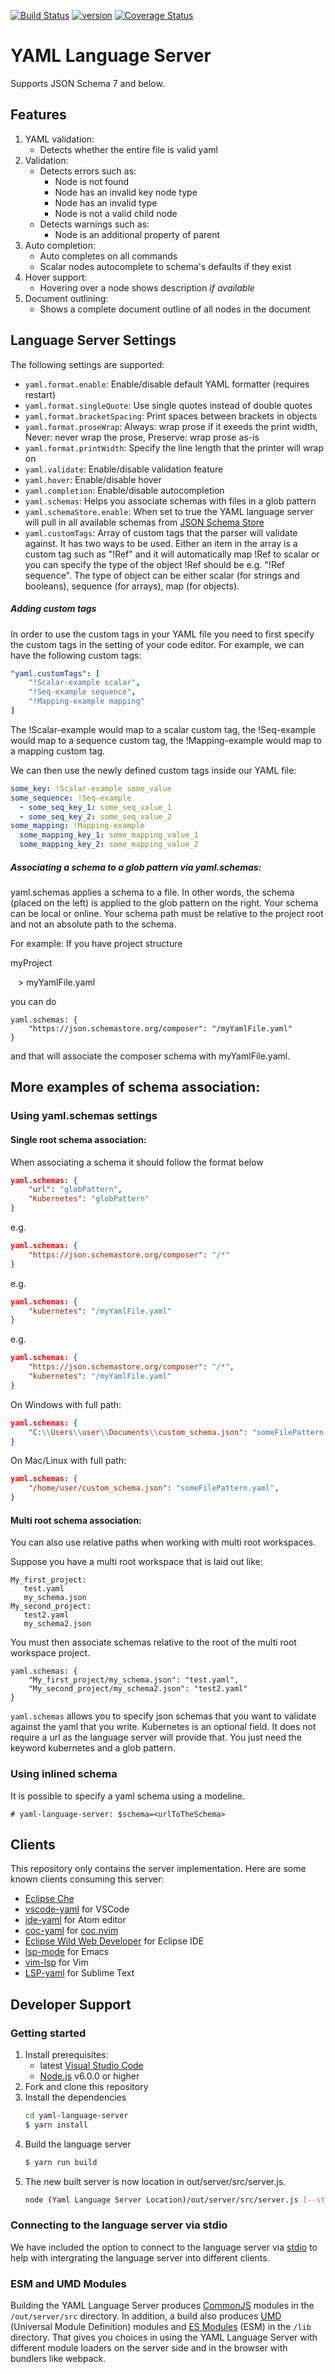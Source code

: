 [![Build Status](https://travis-ci.org/redhat-developer/yaml-language-server.svg?branch=master)](https://travis-ci.org/redhat-developer/yaml-language-server) [![version](https://img.shields.io/npm/v/yaml-language-server.svg)](https://www.npmjs.com/package/yaml-language-server) [![Coverage Status](https://coveralls.io/repos/github/redhat-developer/yaml-language-server/badge.svg?branch=master)](https://coveralls.io/github/redhat-developer/yaml-language-server?branch=master)

# YAML Language Server

Supports JSON Schema 7 and below.

## Features

1. YAML validation:
   - Detects whether the entire file is valid yaml
2. Validation:
   - Detects errors such as:
     - Node is not found
     - Node has an invalid key node type
     - Node has an invalid type
     - Node is not a valid child node
   - Detects warnings such as:
     - Node is an additional property of parent
3. Auto completion:
   - Auto completes on all commands
   - Scalar nodes autocomplete to schema's defaults if they exist
4. Hover support:
   - Hovering over a node shows description _if available_
5. Document outlining:
   - Shows a complete document outline of all nodes in the document

## Language Server Settings

The following settings are supported:

- `yaml.format.enable`: Enable/disable default YAML formatter (requires restart)
- `yaml.format.singleQuote`: Use single quotes instead of double quotes
- `yaml.format.bracketSpacing`: Print spaces between brackets in objects
- `yaml.format.proseWrap`: Always: wrap prose if it exeeds the print width, Never: never wrap the prose, Preserve: wrap prose as-is
- `yaml.format.printWidth`: Specify the line length that the printer will wrap on
- `yaml.validate`: Enable/disable validation feature
- `yaml.hover`: Enable/disable hover
- `yaml.completion`: Enable/disable autocompletion
- `yaml.schemas`: Helps you associate schemas with files in a glob pattern
- `yaml.schemaStore.enable`: When set to true the YAML language server will pull in all available schemas from [JSON Schema Store](https://www.schemastore.org/json/)
- `yaml.customTags`: Array of custom tags that the parser will validate against. It has two ways to be used. Either an item in the array is a custom tag such as "!Ref" and it will automatically map !Ref to scalar or you can specify the type of the object !Ref should be e.g. "!Ref sequence". The type of object can be either scalar (for strings and booleans), sequence (for arrays), map (for objects).

##### Adding custom tags

In order to use the custom tags in your YAML file you need to first specify the custom tags in the setting of your code editor. For example, we can have the following custom tags:

```YAML
"yaml.customTags": [
    "!Scalar-example scalar",
    "!Seq-example sequence",
    "!Mapping-example mapping"
]
```

The !Scalar-example would map to a scalar custom tag, the !Seq-example would map to a sequence custom tag, the !Mapping-example would map to a mapping custom tag.

We can then use the newly defined custom tags inside our YAML file:

```YAML
some_key: !Scalar-example some_value
some_sequence: !Seq-example
  - some_seq_key_1: some_seq_value_1
  - some_seq_key_2: some_seq_value_2
some_mapping: !Mapping-example
  some_mapping_key_1: some_mapping_value_1
  some_mapping_key_2: some_mapping_value_2
```

##### Associating a schema to a glob pattern via yaml.schemas:

yaml.schemas applies a schema to a file. In other words, the schema (placed on the left) is applied to the glob pattern on the right. Your schema can be local or online. Your schema path must be relative to the project root and not an absolute path to the schema.

For example:
If you have project structure

myProject

&nbsp;&nbsp;&nbsp;> myYamlFile.yaml

you can do

```
yaml.schemas: {
    "https://json.schemastore.org/composer": "/myYamlFile.yaml"
}
```

and that will associate the composer schema with myYamlFile.yaml.

## More examples of schema association:

### Using yaml.schemas settings

#### Single root schema association:

When associating a schema it should follow the format below

```json
yaml.schemas: {
    "url": "globPattern",
    "Kubernetes": "globPattern"
}
```

e.g.

```json
yaml.schemas: {
    "https://json.schemastore.org/composer": "/*"
}
```

e.g.

```json
yaml.schemas: {
    "kubernetes": "/myYamlFile.yaml"
}
```

e.g.

```json
yaml.schemas: {
    "https://json.schemastore.org/composer": "/*",
    "kubernetes": "/myYamlFile.yaml"
}
```

On Windows with full path:

```json
yaml.schemas: {
    "C:\\Users\\user\\Documents\\custom_schema.json": "someFilePattern.yaml",
}
```

On Mac/Linux with full path:

```json
yaml.schemas: {
    "/home/user/custom_schema.json": "someFilePattern.yaml",
}
```

#### Multi root schema association:

You can also use relative paths when working with multi root workspaces.

Suppose you have a multi root workspace that is laid out like:

```
My_first_project:
   test.yaml
   my_schema.json
My_second_project:
   test2.yaml
   my_schema2.json
```

You must then associate schemas relative to the root of the multi root workspace project.

```
yaml.schemas: {
    "My_first_project/my_schema.json": "test.yaml",
    "My_second_project/my_schema2.json": "test2.yaml"
}
```

`yaml.schemas` allows you to specify json schemas that you want to validate against the yaml that you write. Kubernetes is an optional field. It does not require a url as the language server will provide that. You just need the keyword kubernetes and a glob pattern.

### Using inlined schema

It is possible to specify a yaml schema using a modeline.

```
# yaml-language-server: $schema=<urlToTheSchema>
```

## Clients

This repository only contains the server implementation. Here are some known clients consuming this server:

- [Eclipse Che](https://www.eclipse.org/che/)
- [vscode-yaml](https://marketplace.visualstudio.com/items?itemName=redhat.vscode-yaml) for VSCode
- [ide-yaml](https://atom.io/packages/ide-yaml) for Atom editor
- [coc-yaml](https://github.com/neoclide/coc-yaml) for [coc.nvim](https://github.com/neoclide/coc.nvim)
- [Eclipse Wild Web Developer](https://marketplace.eclipse.org/content/eclipse-wild-web-developer-web-development-eclipse-ide) for Eclipse IDE
- [lsp-mode](https://github.com/emacs-lsp/lsp-mode) for Emacs
- [vim-lsp](https://github.com/prabirshrestha/vim-lsp) for Vim
- [LSP-yaml](https://packagecontrol.io/packages/LSP-yaml) for Sublime Text

## Developer Support

### Getting started

1. Install prerequisites:
   - latest [Visual Studio Code](https://code.visualstudio.com/)
   - [Node.js](https://nodejs.org/) v6.0.0 or higher
2. Fork and clone this repository
3. Install the dependencies
   ```bash
   cd yaml-language-server
   $ yarn install
   ```
4. Build the language server
   ```bash
   $ yarn run build
   ```
5. The new built server is now location in out/server/src/server.js.
   ```bash
   node (Yaml Language Server Location)/out/server/src/server.js [--stdio]
   ```

### Connecting to the language server via stdio

We have included the option to connect to the language server via [stdio](https://github.com/redhat-developer/yaml-language-server/blob/681985b5a059c2cb55c8171235b07e1651b6c546/src/server.ts#L46-L51) to help with intergrating the language server into different clients.

### ESM and UMD Modules

Building the YAML Language Server produces [CommonJS](http://www.commonjs.org/) modules in the `/out/server/src` directory. In addition, a build also produces [UMD](https://github.com/umdjs/umd) (Universal Module Definition) modules and [ES Modules](https://tc39.es/ecma262/#sec-modules) (ESM) in the `/lib` directory. That gives you choices in using the YAML Language Server with different module loaders on the server side and in the browser with bundlers like webpack.
